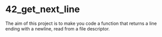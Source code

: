# 42_get_next_line

 The aim of this project is to make you code a function that returns a line
ending with a newline, read from a file descriptor.
